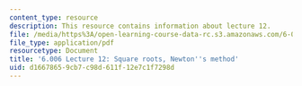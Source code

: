 ```yaml
---
content_type: resource
description: This resource contains information about lecture 12.
file: /media/https%3A/open-learning-course-data-rc.s3.amazonaws.com/6-006-introduction-to-algorithms-fall-2011/d16678659cb7c98d611f12e7c1f7298d_MIT6_006F11_lec12.pdf
file_type: application/pdf
resourcetype: Document
title: '6.006 Lecture 12: Square roots, Newton''s method'
uid: d1667865-9cb7-c98d-611f-12e7c1f7298d
---
```

